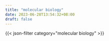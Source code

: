 ```yaml
---
title: "molecular biology"
date: 2023-06-28T13:54:32+08:00
draft: false
---
```


{{< json-filter category="molecular biology" >}}